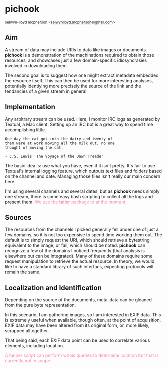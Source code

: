 # pichook  
<small>selwyn-lloyd mcpherson <<a href='mailto:selwyn.mcpherson@gmail.com'>selwynlloyd.mcpherson@gmail.com</a>></small>

## Aim
A stream of data may include URIs to data like images or documents. **pichook** is a demonstration of the machinations required to obtain those resources, and showcases just a few domain-specific idiosyncrasies involved in downloading them.

The second goal is to suggest how one might extract metadata embedded the resource itself. This can then be used for more interesting analyses, potentially identiying more precisely the source of the link and the tendancies of a given stream in general.

## Implementation
Any arbitrary stream can be used. Here, I monitor IRC logs as generated by Textual, a Mac client. Setting up an IRC bot is a great way to spend time accomplishing little.

    One day the cat got into the dairy and twenty of
    them were at work moving all the milk out; no one
    thought of moving the cat.
    
    - C.S. Lewis' The Voyage of the Dawn Treader
The basic idea is: use what you have, even if it isn't pretty. It's fair to use Textual's internal logging feature, which outputs text files and folders based on the channel and date. Managing those files isn't really our main concern here.

I'm using several channels and several dates, but as **pichook** needs simply one stream, there is some easy bash scripting to collect all the logs and present them. <font color='#FF88AA'>We use the **tailer** package to at the moment.</font>

## Sources
The resources from the channels I picked generally fell under one of just a few domains, so it is not too expensive to spend time working them out. The default is to simply request the URI, which should retrieve a bytestring equivalent to the image, or fail, which should be noted. **pichook** can recognize a few of the domains I noticed frequently (that analysis is elsewhere but can be integrated). Many of these domains require some request manipulation to retrieve the actual resource. In theory, we would like to have a standard library of such interfacs, expecting protocols will remain the same.

## Localization and Identification
Depending on the source of the documents, meta-data can be gleaned from the pure byte representation.

In this scenario, I am gathering images, so I am interested in EXIF data. This is extremely useful when available, though often, at the point of acquisition, EXIF data may have been altered from its original form, or, more likely, scrapped alltogether. 

That being said, each EXIF data point can be used to correlate various elements, including location.

<font color='#FF88AA'>A helper script can perform whois queries to determine location but that is currently not in scope.</font>